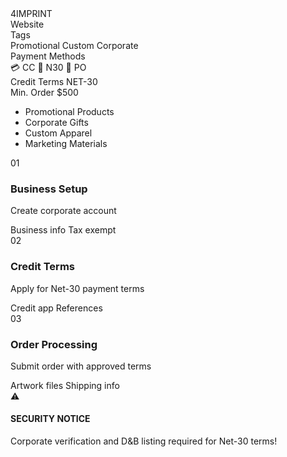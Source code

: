 <div class="guide-container">
  <div class="cyber-grid"></div>
  
  <div class="guide-header">
    <div class="neon-text" data-text="4IMPRINT">4IMPRINT</div>
    <div class="cyber-line"></div>
  </div>

  <div class="guide-info">
    <AccordionItem type="cyber" title="Target Information:" icon="🎯" status="NET-30">
      <div class="info-grid">
        <div class="info-item">
          <span class="label">Website</span>
          <WebsiteMetadata url="https://www.4imprint.com" />
        </div>
        <div class="info-item">
          <span class="label">Tags</span>
          <div class="tags">
            <span class="tag">Promotional</span>
            <span class="tag">Custom</span>
            <span class="tag">Corporate</span>
          </div>
        </div>
        <div class="info-item">
          <span class="label">Payment Methods</span>
          <div class="payment-methods">
            <span class="payment-chip" title="Credit Card">
              <span class="chip-icon">💳</span>
              <span class="chip-text">CC</span>
            </span>
            <span class="payment-chip" title="Net-30">
              <span class="chip-icon">📅</span>
              <span class="chip-text">N30</span>
            </span>
            <span class="payment-chip" title="Purchase Order">
              <span class="chip-icon">📄</span>
              <span class="chip-text">PO</span>
            </span>
          </div>
        </div>
        <div class="info-item">
          <span class="label">Credit Terms</span>
          <span class="value">NET-30</span>
        </div>
        <div class="info-item">
          <span class="label">Min. Order</span>
          <span class="value">$500</span>
        </div>
      </div>
    </AccordionItem>
  </div>

  <div class="guide-content">
    <AccordionItem type="neon" title="Product Categories" icon="📋" status="INFO">
      <ul class="requirements-list">
        <li>Promotional Products</li>
        <li>Corporate Gifts</li>
        <li>Custom Apparel</li>
        <li>Marketing Materials</li>
      </ul>
    </AccordionItem>
    <AccordionItem type="hologram" title="Step-by-Step Guide" icon="📝" status="GUIDE">
      <div class="steps">
        <div class="step">
          <div class="step-number">01</div>
          <div class="step-content">
            <h3>Business Setup</h3>
            <p>Create corporate account</p>
            <div class="step-notes">
              <span class="note">Business info</span>
              <span class="note">Tax exempt</span>
            </div>
          </div>
        </div>
        <div class="step">
          <div class="step-number">02</div>
          <div class="step-content">
            <h3>Credit Terms</h3>
            <p>Apply for Net-30 payment terms</p>
            <div class="step-notes">
              <span class="note">Credit app</span>
              <span class="note">References</span>
            </div>
          </div>
        </div>
        <div class="step">
          <div class="step-number">03</div>
          <div class="step-content">
            <h3>Order Processing</h3>
            <p>Submit order with approved terms</p>
            <div class="step-notes">
              <span class="note">Artwork files</span>
              <span class="note">Shipping info</span>
            </div>
          </div>
        </div>
      </div>
    </AccordionItem>
  </div>

  <div class="guide-warnings">
    <div class="warning-card">
      <div class="warning-icon">
        <div class="warning-circle">
          <span class="warning-symbol">⚠️</span>
        </div>
      </div>
      <div class="warning-content">
        <h4 class="glitch-text" data-text="SECURITY NOTICE">SECURITY NOTICE</h4>
        <p>Corporate verification and D&B listing required for Net-30 terms!</p>
      </div>
      <div class="warning-scanner"></div>
    </div>
  </div>
</div>

<style>
/* Same styles as previous guides */
</style>
